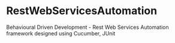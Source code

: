 # RestWebServicesAutomation

Behavioural Driven Development - Rest Web Services Automation framework designed using Cucumber, JUnit
